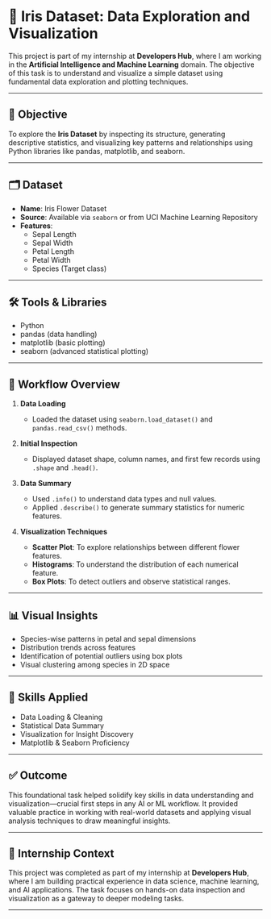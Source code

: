 # 🌸 Iris Dataset: Data Exploration and Visualization

This project is part of my internship at **Developers Hub**, where I am working in the **Artificial Intelligence and Machine Learning** domain. The objective of this task is to understand and visualize a simple dataset using fundamental data exploration and plotting techniques.

---

## 🎯 Objective

To explore the **Iris Dataset** by inspecting its structure, generating descriptive statistics, and visualizing key patterns and relationships using Python libraries like pandas, matplotlib, and seaborn.

---

## 🗂️ Dataset

- **Name**: Iris Flower Dataset  
- **Source**: Available via `seaborn` or from UCI Machine Learning Repository  
- **Features**:
  - Sepal Length
  - Sepal Width
  - Petal Length
  - Petal Width
  - Species (Target class)

---

## 🛠️ Tools & Libraries

- Python  
- pandas (data handling)  
- matplotlib (basic plotting)  
- seaborn (advanced statistical plotting)

---

## 🚀 Workflow Overview

1. **Data Loading**  
   - Loaded the dataset using `seaborn.load_dataset()` and `pandas.read_csv()` methods.

2. **Initial Inspection**  
   - Displayed dataset shape, column names, and first few records using `.shape` and `.head()`.

3. **Data Summary**  
   - Used `.info()` to understand data types and null values.  
   - Applied `.describe()` to generate summary statistics for numeric features.

4. **Visualization Techniques**
   - **Scatter Plot**: To explore relationships between different flower features.
   - **Histograms**: To understand the distribution of each numerical feature.
   - **Box Plots**: To detect outliers and observe statistical ranges.

---

## 📊 Visual Insights

- Species-wise patterns in petal and sepal dimensions  
- Distribution trends across features  
- Identification of potential outliers using box plots  
- Visual clustering among species in 2D space

---

## 🧠 Skills Applied

- Data Loading & Cleaning  
- Statistical Data Summary  
- Visualization for Insight Discovery  
- Matplotlib & Seaborn Proficiency

---

## ✅ Outcome

This foundational task helped solidify key skills in data understanding and visualization—crucial first steps in any AI or ML workflow. It provided valuable practice in working with real-world datasets and applying visual analysis techniques to draw meaningful insights.

---

## 📌 Internship Context

This project was completed as part of my internship at **Developers Hub**, where I am building practical experience in data science, machine learning, and AI applications. The task focuses on hands-on data inspection and visualization as a gateway to deeper modeling tasks.

---

